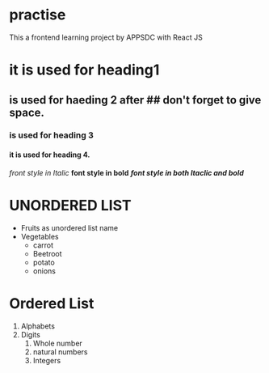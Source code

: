 # practise
This a frontend learning project by APPSDC with React JS
# it is used for heading1
## is used for haeding 2 after ## don't forget to give space.
### is used for heading 3
#### it is used for heading 4.
*front style in Italic*
**font style in bold**
***font style in both Itaclic and bold***
# UNORDERED LIST
* Fruits as unordered list name
* Vegetables 
  * carrot
  * Beetroot
  * potato
  * onions
# Ordered List
1. Alphabets
2. Digits
    1. Whole number
    2. natural numbers
    3. Integers
  
